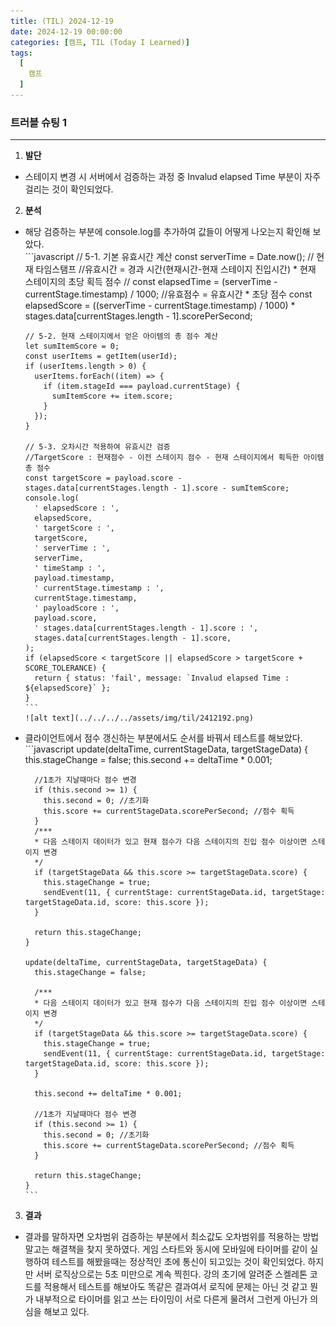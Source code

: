```yaml
---
title: (TIL) 2024-12-19
date: 2024-12-19 00:00:00
categories: [캠프, TIL (Today I Learned)]
tags:
  [
    캠프
  ]
---
```


### 트러블 슈팅 1
---

1. **발단**  
  - 스테이지 변경 시 서버에서 검증하는 과정 중 Invalud elapsed Time 부분이 자주 걸리는 것이 확인되었다.

2. **분석**  
  - 해당 검증하는 부분에 console.log를 추가하여 값들이 어떻게 나오는지 확인해 보았다.  
        ```javascript
        // 5-1. 기본 유효시간 계산
        const serverTime = Date.now(); // 현재 타임스탬프
        //유효시간 = 경과 시간(현재시간-현재 스테이지 진입시간) * 현재 스테이지의 초당 획득 점수
        // const elapsedTime = (serverTime - currentStage.timestamp) / 1000;
        //유효점수 = 유효시간 * 초당 점수
        const elapsedScore = ((serverTime - currentStage.timestamp) / 1000) * stages.data[currentStages.length - 1].scorePerSecond;

        // 5-2. 현재 스테이지에서 얻은 아이템의 총 점수 계산
        let sumItemScore = 0;
        const userItems = getItem(userId);
        if (userItems.length > 0) {
          userItems.forEach((item) => {
            if (item.stageId === payload.currentStage) {
              sumItemScore += item.score;
            }
          });
        }

        // 5-3. 오차시간 적용하여 유효시간 검증
        //TargetScore : 현재점수 - 이전 스테이지 점수 - 현재 스테이지에서 획득한 아이템 총 점수
        const targetScore = payload.score - stages.data[currentStages.length - 1].score - sumItemScore;
        console.log(
          ' elapsedScore : ',
          elapsedScore,
          ' targetScore : ',
          targetScore,
          ' serverTime : ',
          serverTime,
          ' timeStamp : ',
          payload.timestamp,
          ' currentStage.timestamp : ',
          currentStage.timestamp,
          ' payloadScore : ',
          payload.score,
          ' stages.data[currentStages.length - 1].score : ',
          stages.data[currentStages.length - 1].score,
        );
        if (elapsedScore < targetScore || elapsedScore > targetScore + SCORE_TOLERANCE) {
          return { status: 'fail', message: `Invalud elapsed Time : ${elapsedScore}` };
        }
        ```  
        ![alt text](../../../../assets/img/til/2412192.png)  
  - 클라이언트에서 점수 갱신하는 부분에서도 순서를 바꿔서 테스트를 해보았다.
        ```javascript
        update(deltaTime, currentStageData, targetStageData) {
          this.stageChange = false;
          this.second += deltaTime * 0.001;

          //1초가 지날때마다 점수 변경
          if (this.second >= 1) {
            this.second = 0; //초기화
            this.score += currentStageData.scorePerSecond; //점수 획득
          }
          /***
          * 다음 스테이지 데이터가 있고 현재 점수가 다음 스테이지의 진입 점수 이상이면 스테이지 변경
          */
          if (targetStageData && this.score >= targetStageData.score) {
            this.stageChange = true;
            sendEvent(11, { currentStage: currentStageData.id, targetStage: targetStageData.id, score: this.score });
          }

          return this.stageChange;
        }

        update(deltaTime, currentStageData, targetStageData) {
          this.stageChange = false;
          
          /***
          * 다음 스테이지 데이터가 있고 현재 점수가 다음 스테이지의 진입 점수 이상이면 스테이지 변경
          */
          if (targetStageData && this.score >= targetStageData.score) {
            this.stageChange = true;
            sendEvent(11, { currentStage: currentStageData.id, targetStage: targetStageData.id, score: this.score });
          }

          this.second += deltaTime * 0.001;

          //1초가 지날때마다 점수 변경
          if (this.second >= 1) {
            this.second = 0; //초기화
            this.score += currentStageData.scorePerSecond; //점수 획득
          }
          
          return this.stageChange;
        }
        ```  

3. **결과**
  - 결과를 말하자면 오차범위 검증하는 부분에서 최소값도 오차범위를 적용하는 방법 말고는 해결책을 찾지 못하였다. 게임 스타트와 동시에 모바일에 타이머를 같이 실행하여 테스트를 해봤을때는 정상적인 초에 통신이 되고있는 것이 확인되었다. 하지만 서버 로직상으로는 5초 미만으로 계속 찍힌다. 강의 초기에 알려준 스켈레톤 코드를 적용해서 테스트를 해보아도 똑같은 결과여서 로직에 문제는 아닌 것 같고 뭔가 내부적으로 타이머를 읽고 쓰는 타이밍이 서로 다른게 물려서 그런게 아닌가 의심을 해보고 있다.
      